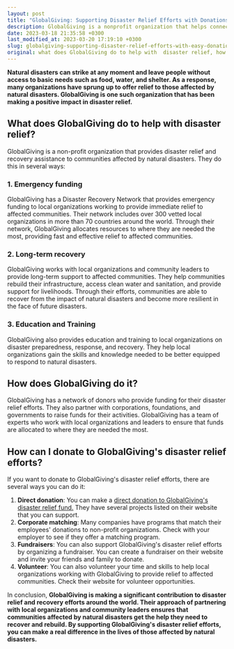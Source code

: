 ```yaml
---
layout: post
title: "GlobalGiving: Supporting Disaster Relief Efforts with Donations"
description: GlobalGiving is a nonprofit organization that helps connect donors with vetted, locally-driven projects that provide disaster relief and aid around the world. You can donate directly through their website to support their efforts.
date: 2023-03-18 21:35:58 +0300
last_modified_at: 2023-03-20 17:19:10 +0300
slug: globalgiving-supporting-disaster-relief-efforts-with-easy-donations
original: what does GlobalGiving do to help with  disaster relief, how do they do it, how can i donate?
---
```

**Natural disasters can strike at any moment and leave people without access to basic needs such as food, water, and shelter. As a response, many organizations have sprung up to offer relief to those affected by natural disasters. GlobalGiving is one such organization that has been making a positive impact in disaster relief.**

## What does GlobalGiving do to help with disaster relief?

GlobalGiving is a non-profit organization that provides disaster relief and recovery assistance to communities affected by natural disasters. They do this in several ways:

### 1\. Emergency funding

GlobalGiving has a Disaster Recovery Network that provides emergency funding to local organizations working to provide immediate relief to affected communities. Their network includes over 300 vetted local organizations in more than 70 countries around the world. Through their network, GlobalGiving allocates resources to where they are needed the most, providing fast and effective relief to affected communities.

### 2\. Long\-term recovery

GlobalGiving works with local organizations and community leaders to provide long-term support to affected communities. They help communities rebuild their infrastructure, access clean water and sanitation, and provide support for livelihoods. Through their efforts, communities are able to recover from the impact of natural disasters and become more resilient in the face of future disasters.

### 3\. Education and Training

GlobalGiving also provides education and training to local organizations on disaster preparedness, response, and recovery. They help local organizations gain the skills and knowledge needed to be better equipped to respond to natural disasters.

## How does GlobalGiving do it?

GlobalGiving has a network of donors who provide funding for their disaster relief efforts. They also partner with corporations, foundations, and governments to raise funds for their activities. GlobalGiving has a team of experts who work with local organizations and leaders to ensure that funds are allocated to where they are needed the most.

## How can I donate to GlobalGiving's disaster relief efforts?

If you want to donate to GlobalGiving's disaster relief efforts, there are several ways you can do it:

1. **Direct donation**: You can make a [direct donation to GlobalGiving's disaster relief fund.](https://www.globalgiving.org/) They have several projects listed on their website that you can support.
2. **Corporate matching**: Many companies have programs that match their employees' donations to non-profit organizations. Check with your employer to see if they offer a matching program.
3. **Fundraisers**: You can also support GlobalGiving's disaster relief efforts by organizing a fundraiser. You can create a fundraiser on their website and invite your friends and family to donate.
4. **Volunteer**: You can also volunteer your time and skills to help local organizations working with GlobalGiving to provide relief to affected communities. Check their website for volunteer opportunities.

In conclusion, **GlobalGiving is making a significant contribution to disaster relief and recovery efforts around the world. Their approach of partnering with local organizations and community leaders ensures that communities affected by natural disasters get the help they need to recover and rebuild. By supporting GlobalGiving's disaster relief efforts, you can make a real difference in the lives of those affected by natural disasters.**